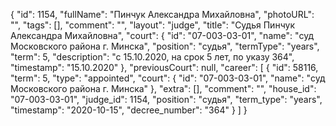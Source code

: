 {
    "id": 1154,
    "fullName": "Пинчук Александра Михайловна",
    "photoURL": "",
    "tags": [],
    "comment": "",
    "layout": "judge",
    "title": "Судья Пинчук Александра Михайловна",
    "court": {
        "id": "07-003-03-01",
        "name": "суд Московского района г. Минска",
        "position": "судья",
        "termType": "years",
        "term": 5,
        "description": "c 15.10.2020, на срок 5 лет, по указу 364",
        "timestamp": "15.10.2020"
    },
    "previousCourt": null,
    "career": [
        {
            "id": 58116,
            "term": 5,
            "type": "appointed",
            "court": {
                "id": "07-003-03-01",
                "name": "суд Московского района г. Минска"
            },
            "extra": [],
            "comment": "",
            "house_id": "07-003-03-01",
            "judge_id": 1154,
            "position": "судья",
            "term_type": "years",
            "timestamp": "2020-10-15",
            "decree_number": "364"
        }
    ]
}